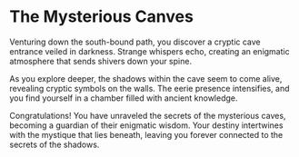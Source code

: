 # The Mysterious Canves

Venturing down the south-bound path, you discover a cryptic cave entrance veiled in darkness. Strange whispers echo, creating an enigmatic atmosphere that sends shivers down your spine.

As you explore deeper, the shadows within the cave seem to come alive, revealing cryptic symbols on the walls. The eerie presence intensifies, and you find yourself in a chamber filled with ancient knowledge.

Congratulations! You have unraveled the secrets of the mysterious caves, becoming a guardian of their enigmatic wisdom. Your destiny intertwines with the mystique that lies beneath, leaving you forever connected to the secrets of the shadows.